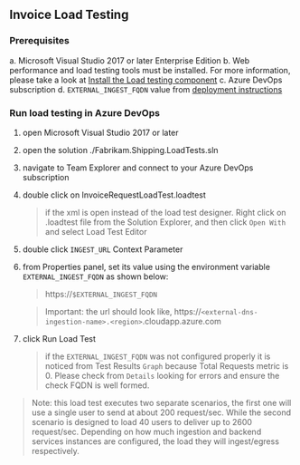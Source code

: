 ## Invoice Load Testing

### Prerequisites
a. Microsoft Visual Studio 2017 or later Enterprise Edition
b. Web performance and load testing tools must be installed. For more information, please take a look at [Install the Load testing component](https://docs.microsoft.com/en-us/visualstudio/test/quickstart-create-a-load-test-project?view=vs-2017#install-the-load-testing-component)
c. Azure DevOps subscription
d. ```EXTERNAL_INGEST_FQDN``` value from [deployment instructions](../../microservices-reference-implementation/deployment.md)

### Run load testing in Azure DevOps

1. open Microsoft Visual Studio 2017 or later
2. open the solution ./Fabrikam.Shipping.LoadTests.sln
3. navigate to Team Explorer and connect to your Azure DevOps subscription
4. double click on InvoiceRequestLoadTest.loadtest
   > if the xml is open instead of the load test designer.
   Right click on .loadtest file from the Solution Explorer, and then click ```Open With``` and select Load Test Editor
5. double click ```INGEST_URL``` Context Parameter
6. from Properties panel, set its value using the environment variable ```EXTERNAL_INGEST_FQDN``` as shown below:
   > https://```$EXTERNAL_INGEST_FQDN```

   > Important: the url should look like, https://```<external-dns-ingestion-name>.<region>```.cloudapp.azure.com
7. click Run Load Test
   > if the ```EXTERNAL_INGEST_FQDN``` was not configured properly it is noticed from Test Results ```Graph``` because Total Requests metric is 0.
   Please check from ```Details``` looking for errors and ensure the check FQDN is well formed.

> Note: this load test executes two separate scenarios, the first one will use a single user to send at about 200 request/sec.
While the second scenario is designed to load 40 users to deliver up to 2600 request/sec. Depending on how much ingestion and backend services instances are configured, the load they will ingest/egress respectively.
